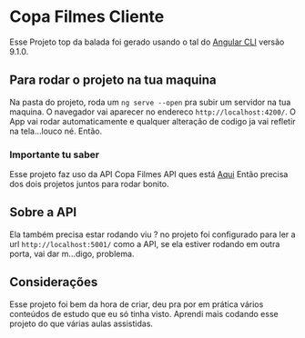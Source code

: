 # Copa Filmes Cliente

Esse Projeto top da balada foi gerado usando o tal do [Angular CLI](https://github.com/angular/angular-cli) versão 9.1.0.

## Para rodar o projeto na tua maquina

Na pasta do projeto, roda um  `ng serve --open` pra subir um servidor na tua maquina. O navegador vai aparecer no endereco `http://localhost:4200/`. O App vai rodar automaticamente e qualquer alteração de codigo ja vai refletir na tela...louco né. Então.

### Importante tu saber

Esse projeto faz uso da API Copa Filmes API ques está [Aqui](https://github.com/GolfettoGuilherme/CopaFilmes) 
Então precisa dos dois projetos juntos para rodar bonito.


## Sobre a API

Ela também precisa estar rodando viu ? no projeto foi configurado para ler a url `http://localhost:5001/` como a API, se ela estiver rodando em outra porta, vai dar m...digo, problema.


## Considerações

Esse projeto foi bem da hora de criar, deu pra por em prática vários conteúdos de estudo que eu só tinha visto. Aprendi mais codando esse projeto do que várias aulas assistidas.
